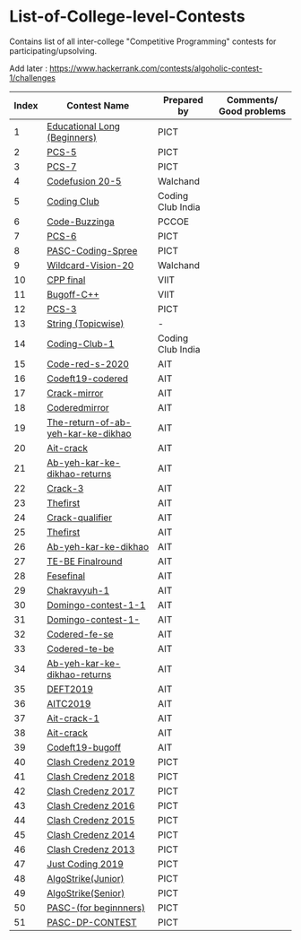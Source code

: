 # List-of-College-level-Contests
Contains list of all inter-college "Competitive Programming" contests for participating/upsolving.

Add later :
https://www.hackerrank.com/contests/algoholic-contest-1/challenges

| Index | Contest Name | Prepared by | Comments/ Good problems |
| --- | --- | --- | --- |
| 1 | [Educational Long (Beginners)](https://www.hackerrank.com/pasc-educational-cp-round-1) | PICT |  |
| 2 | [PCS-5](https://www.hackerrank.com/pcs-5) | PICT |  |
| 3 | [PCS-7](https://www.hackerrank.com/pcs7) | PICT |  |
| 4 | [Codefusion 20-5](https://www.hackerrank.com/codefusion-20-5) | Walchand |  |
| 5 | [Coding Club](http://hackerrank.com/all-india-contest-by-coding-club-india) | Coding Club India |  |
| 6 | [Code-Buzzinga](http://hackerrank.com/codebuzzinga) | PCCOE |  |
| 7 | [PCS-6](http://hackerrank.com/pcs6) | PICT |  |
| 8 | [PASC-Coding-Spree](https://www.hackerrank.com/pasc-corona-coding-spree) | PICT |  |
| 9 | [Wildcard-Vision-20](https://www.hackerrank.com/aewcv2020) | Walchand |  |
| 10 | [CPP final](https://www.hackerrank.com/thefinalezzz) | VIIT |  |
| 11 | [Bugoff-C++](https://www.hackerrank.com/bugoff2cpp) | VIIT |  |
| 12 | [PCS-3](https://www.hackerrank.com/thirdpcscontest) | PICT |  |
| 13 | [String (Topicwise)](https://www.hackerrank.com/string-long-contest/) | - |  |
| 14 | [Coding-Club-1](https://www.hackerrank.com/coding-club-all-india-contest) | Coding Club India |  |
| 15 | [Code-red-s-2020](https://www.hackerrank.com/contests/code-red-s-2020/challenge) | AIT |  |
| 16 | [Codeft19-codered](https://www.hackerrank.com/codeft19-codered) | AIT |  |
| 17 | [Crack-mirror](https://www.hackerrank.com/contests/crack-mirror/challenges) | AIT |  |
| 18 | [Coderedmirror](https://www.hackerrank.com/contests/coderedmirror/challenges) | AIT |  |
| 19 | [The-return-of-ab-yeh-kar-ke-dikhao](https://www.hackerrank.com/contests/the-return-of-ab-yeh-kar-ke-dikhao/challenges) | AIT |  |
| 20 | [Ait-crack](https://www.hackerrank.com/contests/ait-crack/challenges) | AIT |  |
| 21 | [Ab-yeh-kar-ke-dikhao-returns](https://www.hackerrank.com/contests/ab-yeh-kar-ke-dikhao-returns/challenges) | AIT |  |
| 22 | [Crack-3](https://www.hackerrank.com/contests/crack-3/challenges) | AIT |  |
| 23 | [Thefirst](https://www.hackerrank.com/contests/thefirst/challenges) | AIT |  |
| 24 | [Crack-qualifier](https://www.hackerrank.com/crack-qualifier) | AIT |  |
| 25 | [Thefirst](https://www.hackerrank.com/thefirst) | AIT |  |
| 26 | [Ab-yeh-kar-ke-dikhao](https://www.hackerrank.com/ab-yeh-kar-ke-dikhao) | AIT |  |
| 27 | [TE-BE Finalround](https://www.hackerrank.com/contests/tebefinalround) | AIT |  |
| 28 | [Fesefinal](https://www.hackerrank.com/contests/fesefinal) | AIT |  |
| 29 | [Chakravyuh-1](https://www.hackerrank.com/contests/chakravyuh-1) | AIT |  |
| 30 | [Domingo-contest-1-1](https://www.hackerrank.com/contests/-domingo-contest-1-1) | AIT |  |
| 31 | [Domingo-contest-1-](https://www.hackerrank.com/-domingo-contest-1-) | AIT |  |
| 32 | [Codered-fe-se](https://www.hackerrank.com/codered-fe-se) | AIT |  |
| 33 | [Codered-te-be](https://www.hackerrank.com/codered-te-be) | AIT |  |
| 34 | [Ab-yeh-kar-ke-dikhao-returns](https://www.hackerrank.com/ab-yeh-kar-ke-dikhao-returns) | AIT |  |
| 35 | [DEFT2019](https://www.codechef.com/DEFT2019) | AIT |  |
| 36 | [AITC2019](https://www.codechef.com/AITC2019) | AIT |  |
| 37 | [Ait-crack-1](https://www.hackerrank.com/ait-crack-1) | AIT |  |
| 38 | [Ait-crack](https://www.hackerrank.com/ait-crack) | AIT |  |
| 39 | [Codeft19-bugoff](https://www.hackerrank.com/codeft19-bugoff) | AIT |  |
| 40 | [Clash Credenz 2019](https://www.codechef.com/CCWI2019?itm_campaign=contest_listing) | PICT |  |
| 41 | [Clash Credenz 2018](https://www.codechef.com/CCWC2018?itm_campaign=contest_listing) | PICT |  |
| 42 | [Clash Credenz 2017](https://www.codechef.com/CLCW2017?itm_campaign=contest_listing) | PICT |  |
| 43 | [Clash Credenz 2016](https://www.codechef.com/CCWR2016?itm_campaign=contest_listing) | PICT |  |
| 44 | [Clash Credenz 2015](https://www.codechef.com/CCWC2015?itm_campaign=contest_listing) | PICT |  |
| 45 | [Clash Credenz 2014](https://www.codechef.com/CLASH14?itm_campaign=contest_listing) | PICT |  |
| 46 | [Clash Credenz 2013](https://www.codechef.com/CLASH13?itm_campaign=contest_listing) | PICT |  |
| 47 | [Just Coding 2019](https://www.codechef.com/JCWR2019?itm_campaign=contest_listing) | PICT |  |
| 48 | [AlgoStrike(Junior)](https://www.hackerrank.com/contests/algostrike-senior) | PICT |  |
| 49 | [AlgoStrike(Senior)](https://www.hackerrank.com/contests/algostrike-junior) | PICT |  |
| 50 | [PASC-(for beginnners)](https://www.hackerrank.com/contests/pasc-se-cp-round-1) | PICT |  |
| 51 | [PASC-DP-CONTEST](https://www.hackerrank.com/contests/pasc-dp) | PICT |  |
